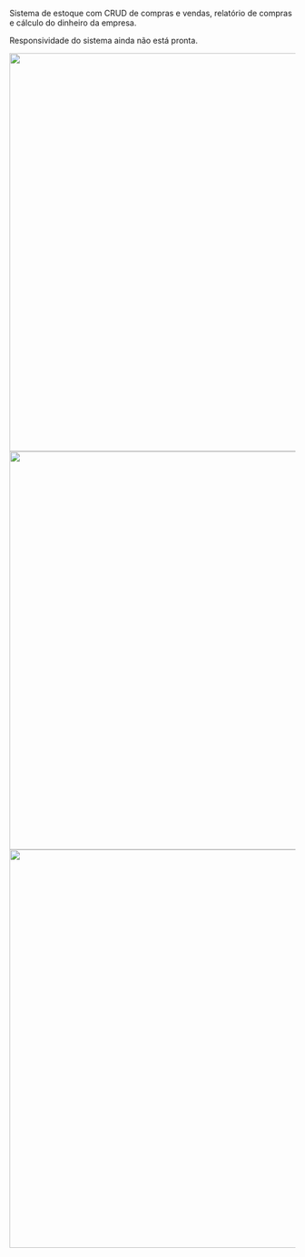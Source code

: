 <p>Sistema de estoque com CRUD de compras e vendas, relatório de compras e cálculo do dinheiro da empresa.</p>
<p>Responsividade do sistema ainda não está pronta.</p>
<img src='https://github.com/BernardoRadin/sistema-vendas/assets/111475317/745d58f7-0ab7-4976-9365-ff741ee9f742' style='width: 700px'>
<img src='https://github.com/BernardoRadin/sistema-vendas/assets/111475317/a8150057-3e0c-4c3e-8423-2b9ebd41ed09' style='width: 700px'>
<img src='https://github.com/BernardoRadin/sistema-vendas/assets/111475317/43ead56a-be5d-49b8-9214-e173f852b626' style='width: 700px'>
